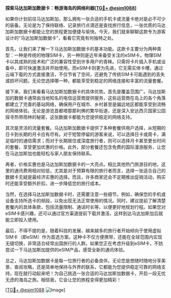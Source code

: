 **探索马达加斯加数据卡：畅游海岛的网络利器[[TG💪+ @esim1088](https://t.me/s/esim1088)]**

如果你计划前往马达加斯加，那么拥有一张合适的手机卡或流量卡绝对是必不可少的装备。无论是为了保持联络、记录旅行点滴还是查找旅行信息，一张优质的马达加斯加数据卡都能让您的旅程更加便捷与愉快。今天，我们就来聊聊这款专为游客设计的“马达加斯加数据卡”，看看它究竟有何独特之处。

首先，让我们来了解一下马达加斯加数据卡的基本功能。这款卡主要分为两种类型：一种是传统的物理SIM卡，另一种则是近年来备受关注的eSIM卡。物理SIM卡以其成熟的技术和广泛的兼容性受到许多用户的青睐。只需将卡片插入手机或设备中，即可快速激活并开始使用。而eSIM卡则更为先进，它无需实体卡槽，通过云端下载的方式直接激活，不仅节省了空间，还避免了传统SIM卡可能遇到的丢失或损坏问题。无论您选择哪一种，都能享受到稳定的网络连接和丰富的流量套餐。

接下来，我们来看看马达加斯加数据卡的具体优势。首先是覆盖范围广。马达加斯加的数据卡通常由当地知名的电信运营商提供服务，这些运营商在岛上的各个角落都建立了完善的基站网络，确保用户在城市、乡村甚至是偏远地区都能享受到流畅的网络体验。无论是游览首都塔那那利佛的繁华街道，还是深入安达西贝国家公园探寻热带雨林的秘密，这张数据卡都能为您提供稳定的网络支持。

其次是灵活的流量套餐。马达加斯加数据卡提供了多种套餐供用户选择，从短期的日卡到长期的月卡应有尽有。对于短暂停留的游客来说，可以选择日卡或周卡，满足临时的通信需求；而对于长期居住或深度旅行者，则可以选择月卡甚至更长时间的套餐，享受更加优惠的价格。此外，部分套餐还包含免费的国际漫游服务，让您在马达加斯加也能轻松与家人朋友保持联系。

再者，价格实惠也是马达加斯加数据卡的一大亮点。相比其他热门旅游目的地，这里的通讯费用相对较低，尤其是对于预算有限的旅行者而言，选择一张适合自己的数据卡无疑是最经济实惠的选择。而且，许多商家还会不定期推出促销活动，购买时还能享受额外折扣，进一步降低您的旅行成本。

当然，在选择马达加斯加数据卡时，还需要注意一些细节。例如，确保您的手机或设备支持所选卡的频段，以免出现无法正常使用的情况。同时，建议提前了解清楚套餐内的具体条款，包括流量限制、通话时长等，以便更好地规划行程。如果您对eSIM卡感兴趣，还可以通过官方渠道提前下载并激活，这样到达马达加斯加后就能立即投入使用。

最后，不得不提的是，随着科技的发展，越来越多的旅行者开始倾向于使用虚拟SIM卡（即eSIM）作为首选方案。这种卡不仅方便携带，还能在全球范围内实现无缝切换，非常适合经常出国旅行的人群。如果您正在考虑升级到eSIM卡，不妨尝试一下马达加斯加提供的eSIM产品，感受全新的通讯体验。

总之，马达加斯加数据卡是每一位旅行者的必备良伴。无论您是想随时随地分享美景、查阅攻略，还是简单地保持与外界的联系，它都能为您提供稳定可靠的网络支持。现在就行动起来吧！为自己挑选一张合适的马达加斯加数据卡，开启一段无忧无虑的海岛之旅。相信我，它会让您的旅程变得更加精彩！

[[TG💪+ @esim1088](https://t.me/s/esim1088) ![Image](https://i.postimg.cc/4NQfJmqS/Snipaste-2025-05-13-00-14-12.png)]